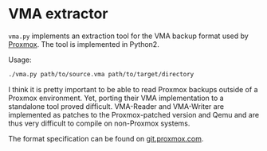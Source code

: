 VMA extractor
=============

`vma.py` implements an extraction tool for the VMA backup format used by
[Proxmox](https://www.proxmox.com). The tool is implemented in Python2.

Usage:
```sh
./vma.py path/to/source.vma path/to/target/directory
```

I think it is pretty important to be able to read Proxmox backups outside of a
Proxmox environment. Yet, porting their VMA implementation to a standalone
tool proved difficult. VMA-Reader and VMA-Writer are implemented as patches to
the Proxmox-patched version and Qemu and are thus very difficult to compile on
non-Proxmox systems.

The format specification can be found on [git.proxmox.com](https://git.proxmox.com/?p=pve-qemu.git;a=blob_plain;f=vma_spec.txt;hb=refs/heads/master).
